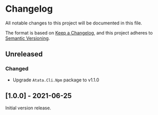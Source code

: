 # Changelog

All notable changes to this project will be documented in this file.

The format is based on [Keep a Changelog](https://keepachangelog.com/en/1.0.0/),
and this project adheres to [Semantic Versioning](https://semver.org/spec/v2.0.0.html).

## Unreleased

### Changed

- Upgrade `Atata.Cli.Npm` package to v1.1.0

## [1.0.0] - 2021-06-25

Initial version release.